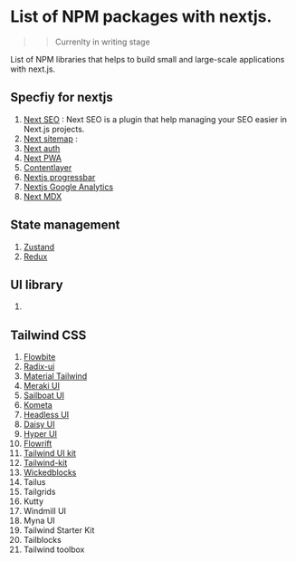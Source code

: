# List of NPM packages with nextjs.

>> Currenlty in writing stage

List of NPM libraries that helps to build small and large-scale applications with next.js.

## Specfiy for nextjs

1. [Next SEO](https://www.npmjs.com/package/next-seo) : Next SEO is a plugin that help managing your SEO easier in Next.js projects.
2. [Next sitemap](https://www.npmjs.com/package/next-sitemap) : 
3. [Next auth](https://www.npmjs.com/package/next-auth)
4. [Next PWA](https://www.npmjs.com/package/next-pwa)
5. [Contentlayer](https://www.npmjs.com/package/contentlayer)
6. [Nextjs progressbar](https://www.npmjs.com/package/nextjs-progressbar)
7. [Nextjs Google Analytics](https://www.npmjs.com/package/nextjs-google-analytics)
8. [Next MDX](https://www.npmjs.com/package/@next/mdx)

## State management
1. [Zustand](https://github.com/pmndrs/zustand) 
2. [Redux](https://redux.js.org/)


## UI library
1. 

## Tailwind CSS

1.  [Flowbite](https://flowbite.com/)
2.  [Radix-ui](https://www.radix-ui.com/)
3.  [Material Tailwind](https://www.material-tailwind.com/)
4.  [Meraki UI](https://merakiui.com/)
5.  [Sailboat UI](https://sailboatui.com/)
6.  [Kometa](https://kitwind.io/products/kometa/)
7.  [Headless UI](https://headlessui.com/)
8.  [Daisy UI](https://daisyui.com/)
9.  [Hyper UI](https://www.hyperui.dev/)
10. [Flowrift](https://flowrift.com/c/banner)
11. [Tailwind UI kit](https://tailwinduikit.com/)
12. [Tailwind-kit](https://www.tailwind-kit.com/)
13. [Wickedblocks](https://wickedblocks.dev/)
14. Tailus
15. Tailgrids
16. Kutty
17. Windmill UI
18. Myna UI
19. Tailwind Starter Kit
20. Tailblocks
21. Tailwind toolbox